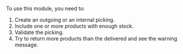 To use this module, you need to:

1.  Create an outgoing or an internal picking.
2.  Include one or more products with enough stock.
3.  Validate the picking.
4.  Try to return more products than the delivered and see the warning
    message.
